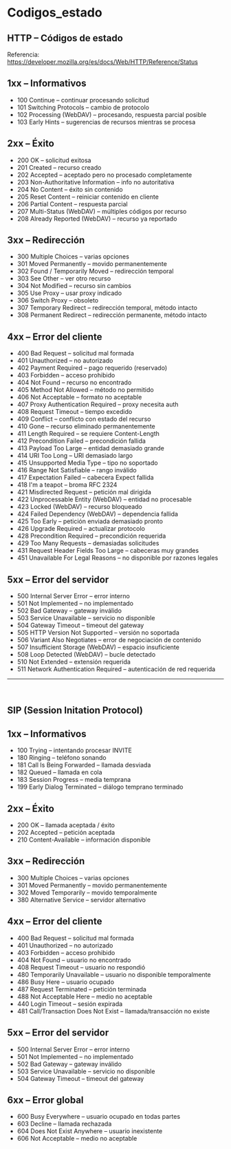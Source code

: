 # Codigos_estado

## HTTP – Códigos de estado
Referencia: https://developer.mozilla.org/es/docs/Web/HTTP/Reference/Status

## 1xx – Informativos
- 100 Continue – continuar procesando solicitud
- 101 Switching Protocols – cambio de protocolo
- 102 Processing (WebDAV) – procesando, respuesta parcial posible
- 103 Early Hints – sugerencias de recursos mientras se procesa

## 2xx – Éxito
- 200 OK – solicitud exitosa
- 201 Created – recurso creado
- 202 Accepted – aceptado pero no procesado completamente
- 203 Non-Authoritative Information – info no autoritativa
- 204 No Content – éxito sin contenido
- 205 Reset Content – reiniciar contenido en cliente
- 206 Partial Content – respuesta parcial
- 207 Multi-Status (WebDAV) – múltiples códigos por recurso
- 208 Already Reported (WebDAV) – recurso ya reportado

## 3xx – Redirección
- 300 Multiple Choices – varias opciones
- 301 Moved Permanently – movido permanentemente
- 302 Found / Temporarily Moved – redirección temporal
- 303 See Other – ver otro recurso
- 304 Not Modified – recurso sin cambios
- 305 Use Proxy – usar proxy indicado
- 306 Switch Proxy – obsoleto
- 307 Temporary Redirect – redirección temporal, método intacto
- 308 Permanent Redirect – redirección permanente, método intacto

## 4xx – Error del cliente
- 400 Bad Request – solicitud mal formada
- 401 Unauthorized – no autorizado
- 402 Payment Required – pago requerido (reservado)
- 403 Forbidden – acceso prohibido
- 404 Not Found – recurso no encontrado
- 405 Method Not Allowed – método no permitido
- 406 Not Acceptable – formato no aceptable
- 407 Proxy Authentication Required – proxy necesita auth
- 408 Request Timeout – tiempo excedido
- 409 Conflict – conflicto con estado del recurso
- 410 Gone – recurso eliminado permanentemente
- 411 Length Required – se requiere Content-Length
- 412 Precondition Failed – precondición fallida
- 413 Payload Too Large – entidad demasiado grande
- 414 URI Too Long – URI demasiado largo
- 415 Unsupported Media Type – tipo no soportado
- 416 Range Not Satisfiable – rango inválido
- 417 Expectation Failed – cabecera Expect fallida
- 418 I'm a teapot – broma RFC 2324
- 421 Misdirected Request – petición mal dirigida
- 422 Unprocessable Entity (WebDAV) – entidad no procesable
- 423 Locked (WebDAV) – recurso bloqueado
- 424 Failed Dependency (WebDAV) – dependencia fallida
- 425 Too Early – petición enviada demasiado pronto
- 426 Upgrade Required – actualizar protocolo
- 428 Precondition Required – precondición requerida
- 429 Too Many Requests – demasiadas solicitudes
- 431 Request Header Fields Too Large – cabeceras muy grandes
- 451 Unavailable For Legal Reasons – no disponible por razones legales

## 5xx – Error del servidor
- 500 Internal Server Error – error interno
- 501 Not Implemented – no implementado
- 502 Bad Gateway – gateway inválido
- 503 Service Unavailable – servicio no disponible
- 504 Gateway Timeout – timeout del gateway
- 505 HTTP Version Not Supported – versión no soportada
- 506 Variant Also Negotiates – error de negociación de contenido
- 507 Insufficient Storage (WebDAV) – espacio insuficiente
- 508 Loop Detected (WebDAV) – bucle detectado
- 510 Not Extended – extensión requerida
- 511 Network Authentication Required – autenticación de red requerida

---

<br>

## SIP (Session Initation Protocol)

## 1xx – Informativos
- 100 Trying – intentando procesar INVITE
- 180 Ringing – teléfono sonando
- 181 Call Is Being Forwarded – llamada desviada
- 182 Queued – llamada en cola
- 183 Session Progress – media temprana
- 199 Early Dialog Terminated – diálogo temprano terminado

## 2xx – Éxito
- 200 OK – llamada aceptada / éxito
- 202 Accepted – petición aceptada
- 210 Content-Available – información disponible

## 3xx – Redirección
- 300 Multiple Choices – varias opciones
- 301 Moved Permanently – movido permanentemente
- 302 Moved Temporarily – movido temporalmente
- 380 Alternative Service – servidor alternativo

## 4xx – Error del cliente
- 400 Bad Request – solicitud mal formada
- 401 Unauthorized – no autorizado
- 403 Forbidden – acceso prohibido
- 404 Not Found – usuario no encontrado
- 408 Request Timeout – usuario no respondió
- 480 Temporarily Unavailable – usuario no disponible temporalmente
- 486 Busy Here – usuario ocupado
- 487 Request Terminated – petición terminada
- 488 Not Acceptable Here – medio no aceptable
- 440 Login Timeout – sesión expirada
- 481 Call/Transaction Does Not Exist – llamada/transacción no existe

## 5xx – Error del servidor
- 500 Internal Server Error – error interno
- 501 Not Implemented – no implementado
- 502 Bad Gateway – gateway inválido
- 503 Service Unavailable – servicio no disponible
- 504 Gateway Timeout – timeout del gateway

## 6xx – Error global
- 600 Busy Everywhere – usuario ocupado en todas partes
- 603 Decline – llamada rechazada
- 604 Does Not Exist Anywhere – usuario inexistente
- 606 Not Acceptable – medio no aceptable

